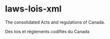 # laws-lois-xml
The consolidated Acts and regulations of Canada.

Des lois et règlements codifiés du Canada
